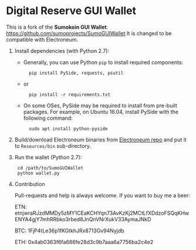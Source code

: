 # Digital Reserve GUI Wallet

This is a fork of the **Sumokoin GUI Wallet**: https://github.com/sumoprojects/SumoGUIWallet
It is changed to be compatible with Electroneum.


1. Install dependencies (with Python 2.7):

	* Generally, you can use Python `pip` to install required components:
		
			pip install PySide, requests, psutil
	
	* or
			
			pip install -r requirements.txt 
	
	* On some OSes, PySide may be required to install from pre-built packages. For example, on Ubuntu 16.04, install PySide with the following command:
			
			sudo apt install python-pyside


2. Build/download Electroneum binaries from [Electroneum repo](https://github.com/electroneum/electroneum) and put it to `Resources/bin` sub-directory.

3. Run the wallet (Python 2.7):
		
		cd /path/to/SumoGUIWallet
		python wallet.py

4. Contribution

	Pull-requests and help is always welcome. If you want to buy me a beer:
	
	ETN: etnjwraRJzdMMDy5zMY1CEaKCHYqn73AvKzKj2MCtLfXDdzoFSQqKHwENYA4gjY7mhRRbko3rbed8JnQnVNrXukV33AymaJNkD
	
	BTC: 1FjP4tLe36p1fKGtkhJRx8713Gv94Nyjdb
	
	ETH: 0x4ab0363f6fa686fe28d3c9b7aaa6a7756ba2c4e2
